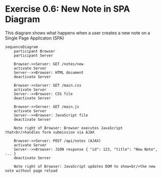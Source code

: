 # Exercise 0.6: New Note in SPA Diagram

This diagram shows what happens when a user creates a new note on a Single Page Applicaton (SPA)

```mermaid
sequenceDiagram
    participant Browser
    participant Server

    Browser->>Server: GET /notes/new
    activate Server
    Server-->>Browser: HTML document
    deactivate Server

    Browser->>Server: GET /main.css
    activate Server
    Server-->>Browser: CSS file
    deactivate Server

    Browser->>Server: GET /main.js
    activate Server
    Server-->>Browser: JavaScript file
    deactivate Server

    Note right of Browser: Browser executes JavaScript that<br/>handles form submission via AJAX

    Browser->>Server: POST /api/notes (AJAX)
    activate Server
    Server-->>Browser: JSON response { "id": 123, "title": "New Note", ... }
    deactivate Server

    Note right of Browser: JavaScript updates DOM to show<br/>the new note without page reload
    
